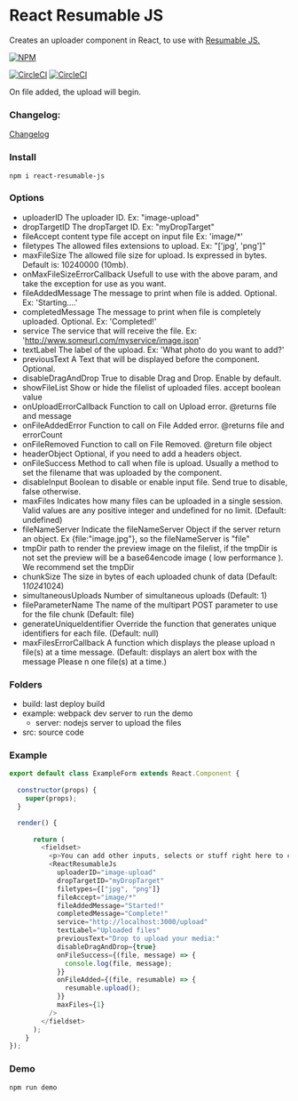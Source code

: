 # React Resumable JS

Creates an uploader component in React, to use with [Resumable JS.](http://www.resumablejs.com/)

[![NPM](https://nodei.co/npm/react-resumable-js.png?downloads=true&downloadRank=true&stars=true)](https://nodei.co/npm/react-resumable-js/)

[![CircleCI](https://circleci.com/gh/Artear/ReactResumableJS.svg)](https://circleci.com/gh/Artear/ReactResumableJS) [![CircleCI](https://circleci.com/gh/Artear/ReactResumableJS.svg?style=shield)](https://circleci.com/gh/Artear/ReactResumableJS)

On file added, the upload will begin.

### Changelog:
[Changelog](changelog.md)

### Install
`npm i react-resumable-js`

### Options
- uploaderID The uploader ID. Ex: "image-upload"
- dropTargetID The dropTarget ID. Ex: "myDropTarget"
- fileAccept content type file accept on input file Ex: 'image/*'
- filetypes The allowed files extensions to upload. Ex: "['jpg', 'png']"
- maxFileSize The allowed file size for upload. Is expressed in bytes. Default is: 10240000 (10mb).
- onMaxFileSizeErrorCallback Usefull to use with the above param, and take the exception for use as you want.
- fileAddedMessage The message to print when file is added. Optional. Ex: 'Starting....'
- completedMessage The message to print when file is completely uploaded. Optional. Ex: 'Completed!'
- service The service that will receive the file. Ex: 'http://www.someurl.com/myservice/image.json'
- textLabel The label of the upload. Ex: 'What photo do you want to add?'
- previousText A Text that will be displayed before the component. Optional.
- disableDragAndDrop True to disable Drag and Drop. Enable by default.
- showFileList Show or hide the filelist of uploaded files. accept boolean value
- onUploadErrorCallback Function to call on Upload error. @returns file and message
- onFileAddedError Function to call on File Added error. @returns file and errorCount
- onFileRemoved Function to call on File Removed. @return file object
- headerObject Optional, if you need to add a headers object.
- onFileSuccess Method to call when file is upload. Usually a method to set the filename that was uploaded by the component.
- disableInput Boolean to disable or enable input file. Send true to disable, false otherwise.
- maxFiles Indicates how many files can be uploaded in a single session. Valid values are any positive integer and undefined for no limit. (Default: undefined)
- fileNameServer Indicate the fileNameServer Object if the server return an object. Ex {file:"image.jpg"}, so the fileNameServer is "file"
- tmpDir path to render the preview image on the filelist, if the tmpDir is not set the preview will be a base64encode image ( low performance ). We recommend set the tmpDir
- chunkSize The size in bytes of each uploaded chunk of data (Default: 1*1024*1024)
- simultaneousUploads Number of simultaneous uploads (Default: 1)
- fileParameterName The name of the multipart POST parameter to use for the file chunk (Default: file)
- generateUniqueIdentifier Override the function that generates unique identifiers for each file. (Default: null)
- maxFilesErrorCallback A function which displays the please upload n file(s) at a time message. (Default: displays an alert box with the message Please n one file(s) at a time.)

### Folders
- build: last deploy build
- example: webpack dev server to run the demo
    - server: nodejs server to upload the files
- src: source code

### Example 

```javascript
export default class ExampleForm extends React.Component {
  
  constructor(props) {
    super(props);
  }

  render() {
  
      return (
        <fieldset>
          <p>You can add other inputs, selects or stuff right here to complete a form.</p>
          <ReactResumableJs
            uploaderID="image-upload"
            dropTargetID="myDropTarget"
            filetypes={["jpg", "png"]}
            fileAccept="image/*"
            fileAddedMessage="Started!"
            completedMessage="Complete!"
            service="http://localhost:3000/upload"
            textLabel="Uploaded files"
            previousText="Drop to upload your media:"
            disableDragAndDrop={true}
            onFileSuccess={(file, message) => {
              console.log(file, message);
            }}
            onFileAdded={(file, resumable) => {
              resumable.upload();
            }}
            maxFiles={1}
          />
        </fieldset>
      );
    }
});
```

### Demo
`npm run demo`